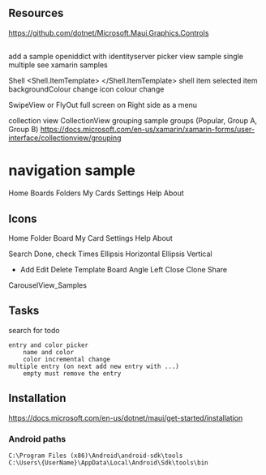 
## Resources
https://github.com/dotnet/Microsoft.Maui.Graphics.Controls

## 
add a sample openiddict with identityserver
picker view sample
	single
	multiple
	see xamarin samples

Shell
<Shell.ItemTemplate>
        <DataTemplate>
            <GridLayout ColumnDefinitions="0.12*,0.88*" Padding="5">
                <Label GridLayout.Column="0" 
                       Text="{x:Static co:MaterialDesignIconConstants.Home}" 
                       FontFamily="MaterialDesign" 
                       FontSize="Title" 
                       />
                <Label GridLayout.Column="1"
                       Text="{Binding Title}"
                       VerticalTextAlignment="Center" />
            </GridLayout>
        </DataTemplate>
    </Shell.ItemTemplate>
    shell item selected item
        backgroundColour change
        icon colour change


SwipeView or FlyOut full screen on Right side as a menu

collection view
CollectionView grouping sample groups (Popular, Group A, Group B)
https://docs.microsoft.com/en-us/xamarin/xamarin-forms/user-interface/collectionview/grouping




  <Grid
            ColumnDefinitions="*"
            RowDefinitions="{OnIdiom Phone='100,*', Default='100,*,0'}"
            >
 <VerticalStackLayout Spacing="8">

# navigation sample
Home
Boards
Folders
My Cards
Settings
Help
About

## Icons
Home
Folder
Board
My Card
Settings
Help
About

Search
Done, check
Times
Ellipsis Horizontal
Ellipsis Vertical
+ Add
Edit
Delete
Template Board
Angle Left
Close
Clone
Share

  


CarouselView_Samples

## Tasks
search for todo

```
entry and color picker
	name and color
	color incremental change
multiple entry (on next add new entry with ...)
	empty must remove the entry
```

## Installation

https://docs.microsoft.com/en-us/dotnet/maui/get-started/installation

### Android paths
```
C:\Program Files (x86)\Android\android-sdk\tools
C:\Users\{UserName}\AppData\Local\Android\Sdk\tools\bin
```